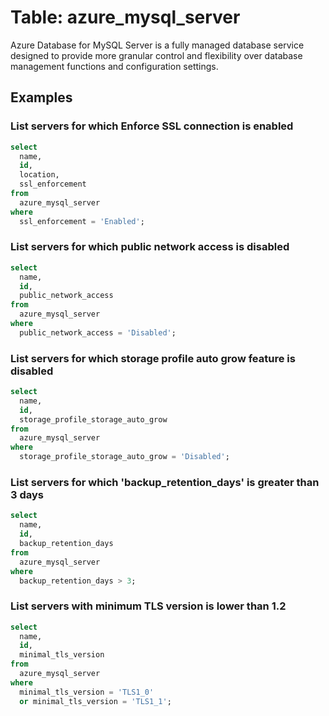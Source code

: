 # Table: azure_mysql_server

Azure Database for MySQL Server is a fully managed database service designed to provide more granular control and flexibility over database management functions and configuration settings.

## Examples

### List servers for which Enforce SSL connection is enabled

```sql
select
  name,
  id,
  location,
  ssl_enforcement
from
  azure_mysql_server
where
  ssl_enforcement = 'Enabled';
```

### List servers for which public network access is disabled

```sql
select
  name,
  id,
  public_network_access
from
  azure_mysql_server
where
  public_network_access = 'Disabled';
```

### List servers for which storage profile auto grow feature is disabled

```sql
select
  name,
  id,
  storage_profile_storage_auto_grow
from
  azure_mysql_server
where
  storage_profile_storage_auto_grow = 'Disabled';
```

### List servers for which 'backup_retention_days' is greater than 3 days

```sql
select
  name,
  id,
  backup_retention_days
from
  azure_mysql_server
where
  backup_retention_days > 3;
```

### List servers with minimum TLS version is lower than 1.2

```sql
select
  name,
  id,
  minimal_tls_version
from
  azure_mysql_server
where
  minimal_tls_version = 'TLS1_0'
  or minimal_tls_version = 'TLS1_1';
```

